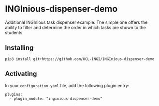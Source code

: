 # INGInious-dispenser-demo

Additional INGInious task dispenser example. The simple one offers the ability to 
filter and determine the order in which tasks are shown to the students.

## Installing

    pip3 install git+https://github.com/UCL-INGI/INGInious-dispenser-demo

## Activating

In your ``configuration.yaml`` file, add the following plugin entry:

    plugins:
      - plugin_module: "inginious-dispenser-demo"
